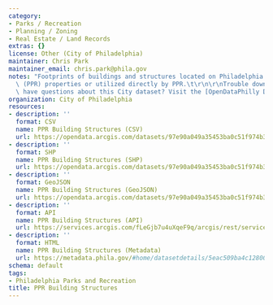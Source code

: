 ```yaml
---
category:
- Parks / Recreation
- Planning / Zoning
- Real Estate / Land Records
extras: {}
license: Other (City of Philadelphia)
maintainer: Chris Park
maintainer_email: chris.park@phila.gov
notes: "Footprints of buildings and structures located on Philadelphia Parks and Recreation\
  \ (PPR) properties or utilized directly by PPR.\t\r\n\r\nTrouble downloading or\
  \ have questions about this City dataset? Visit the [OpenDataPhilly Discussion Group](http://www.phila.gov/data/discuss/)"
organization: City of Philadelphia
resources:
- description: ''
  format: CSV
  name: PPR Building Structures (CSV)
  url: https://opendata.arcgis.com/datasets/97e90a049a35453ba0c51f974b3c77b4_0.csv
- description: ''
  format: SHP
  name: PPR Building Structures (SHP)
  url: https://opendata.arcgis.com/datasets/97e90a049a35453ba0c51f974b3c77b4_0.zip
- description: ''
  format: GeoJSON
  name: PPR Building Structures (GeoJSON)
  url: https://opendata.arcgis.com/datasets/97e90a049a35453ba0c51f974b3c77b4_0.geojson
- description: ''
  format: API
  name: PPR Building Structures (API)
  url: https://services.arcgis.com/fLeGjb7u4uXqeF9q/arcgis/rest/services/PPR_Buildings_Structures/FeatureServer/0/query?outFields=*&where=1%3D1
- description: ''
  format: HTML
  name: PPR Building Structures (Metadata)
  url: https://metadata.phila.gov/#home/datasetdetails/5eac509ba4c12800171d0cd5/representationdetails/5eac509ba4c12800171d0cd9/
schema: default
tags:
- Philadelphia Parks and Recreation
title: PPR Building Structures
---
```

